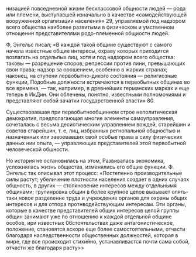 низацией повседневной жизни бесклассовой общности людей — рода или племени, выступавшей изначально в качестве «самодействующей вооруженной оргапизации населения» 29, управляемой под надзором всего общества наиболее развитыми в физическом и умственном отнощенин представителями родо-племенной общиостн людей.

Ф, Энгельс писал; «В каждой такой общине существуют с самого начела известные общие интересы, охраву которых приходится возлагать на отдельпых лиц, хотя и под надзором всего общества: таковы — разрещение споров; репрессии против лини, превышающих свои права; надзор за орошением, особенно в жарких странах; наконец, на ступени лервобытно-дикого состояния — религиозные функции, Подобные должности встречаются в первобытных общинах во все времена, — так, например, в древнейших германских марках и еще теперь в ИкДин. Они облечены, понятно, известными полномочиями и представляют собой зачатки государственной власти» 80.

Существовавшая при первобытнообщинном строе неполитическая демократия, предполагающая многие элементы самоуправления, сочеталась с весьма десиотическим управлением вождей, старейшин и советов старейшин, т. е, лиц, избранных регнопальной общностью и назначенных или завоевавших свой особые права в силу физических данных нии опыта, — управляющих представителей этой первобытной человеческой обшности.

Но история не остановилась на этом, Развивалась экономика, усложнялась жизнь общества, изменялись его общие функции. Ф. Энгельс так описывал этот процесс: «Постепенно производительные силы растут; убеличение плотности населения создает в одних случаях общность, в других — столкновение интересов между отдельнымя общинами; групинровка общин в более крупное целое вызывает опять-таки новое разделенне труда и учреждение органов для охраны общих интересов и для отпора протнводействующим интересам. Эти органы, которые в качестве представителей общих интересов целой группы общин занимают уже по отношению к каждой отдельной общине особое, ири известных 06стоятельствах даже антагонистическое, положение, становятся вскоре еще более самостоятельными, отчасти благодаря наследственности общественных должностей, которая в мире, где все происходит стихийно, устанавливастся почти сама собой, отчастн же благодаря расту>>

